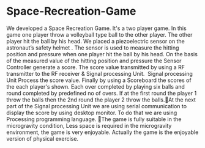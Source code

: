 # Space-Recreation-Game

We developed a Space Recreation Game. It's a two player game. In this game one player throw a volleyball type ball to the other player. The other player hit the ball by his head. We placed a piezoelectric sensor on the astronaut’s safety helmet . The sensor is used to measure the hitting position and pressure when one player hit the ball by his head. On the basis of the measured value of the hitting position and pressure the Sensor Controller generate a score. The score value transmitted by using a RF transmitter to the RF receiver & Signal processing Unit.  Signal processing Unit Process the score value. Finally by using a Scoreboard the scores of the each player's shown. Each over completed by playing six balls and round completed by predefined no of overs.  If at the first round the player 1 throw the balls then the 2nd round the player 2 throw the balls.At the next part of the Signal processing Unit we are using serial communication to display the score by using desktop monitor. To do that we are using Processing programming language.
The game is fully suitable in the microgravity condition, Less space is required in the microgravity environment, the game is very enjoyable. Actually the game is the enjoyable version of physical exercise.
